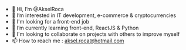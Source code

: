 - 👋 Hi, I’m @AkselRoca
- 👀 I’m interested in IT development, e-commerce & cryptocurrencies 
- 🚧 I'm looking for a front-end job
- 🌱 I’m currently learning front-end, ReactJS & Python
- 💞️ I'm looking to collaborate on projects with others to improve myself
- 📫 How to reach me : aksel.roca@hotmail.com

<!---
AkselRoca/AkselRoca is a ✨ special ✨ repository because its `README.md` (this file) appears on your GitHub profile.
You can click the Preview link to take a look at your changes.
--->
